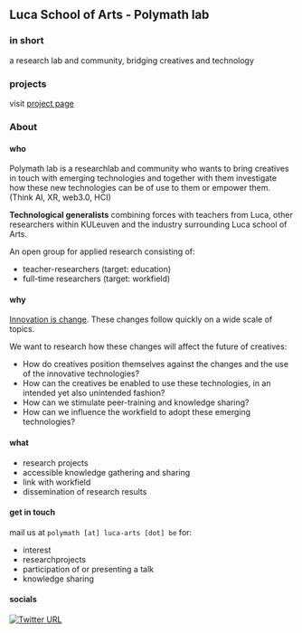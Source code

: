 ## Luca School of Arts - Polymath lab

### in short

a research lab and community, bridging creatives and technology

### projects

visit  [project page](./projects/projects.md)

### About

#### who

Polymath lab is a researchlab and community who wants to bring creatives in touch with emerging technologies and together with them investigate how these new technologies can be of use to them or empower them. (Think AI, XR, web3.0, HCI)

**Technological generalists** combining forces with teachers from Luca, other researchers within KULeuven and the industry surrounding Luca school of Arts.

An open group for applied research consisting of:

- teacher-researchers (target: education)
- full-time researchers (target: workfield)

#### why

[Innovation is change](https://www.fguell.com/en/innovation-is-change/). These changes follow quickly on a wide scale of topics.

We want to research how these changes will affect the future of creatives:

- How do creatives position themselves against the changes and the use of the innovative technologies?
- How can the creatives be enabled to use these technologies, in an intended yet also unintended fashion?
- How can we stimulate peer-training and knowledge sharing?
- How can we influence the workfield to adopt these emerging technologies?


#### what

- research projects
- accessible knowledge gathering and sharing
- link with workfield
- dissemination of research results

#### get in touch

mail us at `polymath [at] luca-arts [dot] be` for:

- interest
- researchprojects
- participation of or presenting a talk
- knowledge sharing

#### socials

[![Twitter URL](https://img.shields.io/twitter/url/https/twitter.com/polymath_lab.svg?style=social&label=Follow%20%40polymath_lab)](https://twitter.com/polymath_lab)
